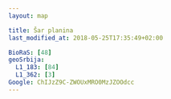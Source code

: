```yaml
---
layout: map

title: Šar planina
last_modified_at: 2018-05-25T17:35:49+02:00

BioRaS: [48]
geoSrbija:
  L1_183: [84]
  L1_362: [3]
Google: ChIJzZ9C-ZWOUxMRO0MzJZOOdcc
---
```

